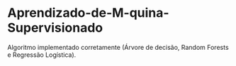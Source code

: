 # Aprendizado-de-M-quina-Supervisionado
Algoritmo implementado corretamente (Árvore de decisão, Random Forests e Regressão Logística).
